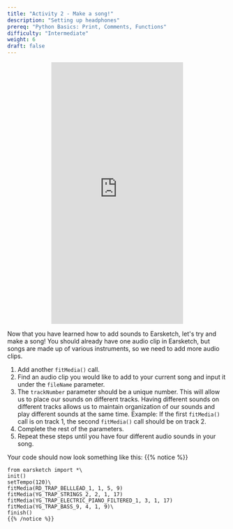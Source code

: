 ```yaml
---
title: "Activity 2 - Make a song!"
description: "Setting up headphones"
prereq: "Python Basics: Print, Comments, Functions"
difficulty: "Intermediate"
weight: 6
draft: false
---
```

<p style="text-align: center;"><iframe width="60%" height="600px" src="https://www.youtube.com/embed/OvSvko6Y4io" frameborder="0" allow="accelerometer; autoplay; encrypted-media; gyroscope; picture-in-picture" allowfullscreen></iframe></p>

Now that you have learned how to add sounds to Earsketch, let's try and make a song! You should already have one audio clip in Earsketch, but
songs are made up of various instruments, so we need to add more audio clips.

1. Add another `fitMedia()` call.
2. Find an audio clip you would like to add to your current song and input it under the `fileName` parameter.
3. The `trackNumber` parameter should be a unique number. This will allow us to place our sounds on different tracks. Having different sounds on different tracks allows us to maintain organization of our sounds and play different sounds at the same time. Example: If the first `fitMedia()` call is on track 1, the second `fitMedia()` call should be on track 2.
4. Complete the rest of the parameters.
5. Repeat these steps until you have four different audio sounds in your song.

Your code should now look something like this:
    {{% notice %}}

    from earsketch import *\
    init()
    setTempo(120)\
    fitMedia(RD_TRAP_BELLLEAD_1, 1, 5, 9)
    fitMedia(YG_TRAP_STRINGS_2, 2, 1, 17) 
    fitMedia(YG_TRAP_ELECTRIC_PIANO_FILTERED_1, 3, 1, 17) 
    fitMedia(YG_TRAP_BASS_9, 4, 1, 9)\
    finish()
    {{% /notice %}}